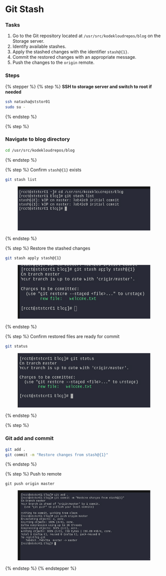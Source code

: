 # Git Stash

### Tasks

1. Go to the Git repository located at `/usr/src/kodekloudrepos/blog` on the Storage server.
2. Identify available stashes.
3. Apply the stashed changes with the identifier `stash@{1}`.
4. Commit the restored changes with an appropriate message.
5. Push the changes to the `origin` remote.

### Steps

{% stepper %}
{% step %}
**SSH to storage server and switch to root if needed**

```bash
ssh natasha@ststor01
sudo su -
```
{% endstep %}

{% step %}
### Navigate to blog directory

```bash
cd /usr/src/kodekloudrepos/blog
```
{% endstep %}

{% step %}
Confirm `stash@{1}` exists

```bash
git stash list
```

<figure><img src="../.gitbook/assets/image (3).png" alt=""><figcaption></figcaption></figure>
{% endstep %}

{% step %}
Restore the stashed changes

```bash
git stash apply stash@{1}
```

<figure><img src="../.gitbook/assets/image (4).png" alt=""><figcaption></figcaption></figure>
{% endstep %}

{% step %}
Confirm restored files are ready for commit

```bash
git status
```

<figure><img src="../.gitbook/assets/image (5).png" alt=""><figcaption></figcaption></figure>
{% endstep %}

{% step %}
### Git add and commit

```bash
git add .
git commit -m "Restore changes from stash@{1}"
```
{% endstep %}

{% step %}
Push to remote

```
git push origin master
```

<figure><img src="../.gitbook/assets/image (7).png" alt=""><figcaption></figcaption></figure>
{% endstep %}
{% endstepper %}
